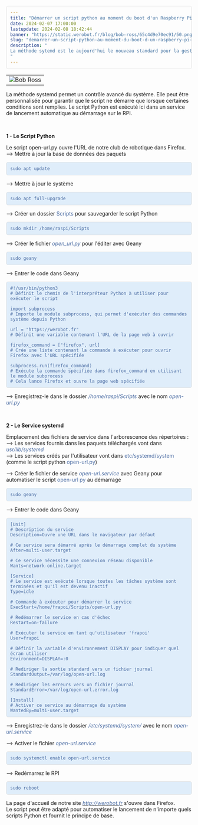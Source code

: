 ```yaml
---
title: "Démarrer un script python au moment du boot d'un Raspberry Pi  4 avec un service systemd"
date: 2024-02-07 17:00:00
lastupdate: 2024-02-08 18:42:44
banner: "https://static.werobot.fr/blog/bob-ross/65c4d9e70ec91/50.png"
slug: "demarrer-un-script-python-au-moment-du-boot-d-un-raspberry-pi-4-avec-un-service-systemd"
description: " 
La méthode sytemd est le aujourd'hui le nouveau standard pour la gestion des services et pour l'exécution automatique de scripts
"
---
```

<style type="text/css">
    pre {
        display: flex;
        color: #4769A1;
        background-color: #DFEDFA;
        padding: 10px;
        border: 1px solid #ddd;
        border-radius: 5px;
        overflow-x: auto;
        font-family: monospace;
    }

    code {
        line-height: normal;
    }
</style>
<table>
    <tbody>
        <tr>
            <td><img alt="Bob Ross" src="https://static.werobot.fr/blog/bob-ross/65c4cde2be4c4/50.png" /></td>
        </tr>
    </tbody>
</table>

<p>La méthode systemd permet un contrôle avancé du système. Elle peut être personnalisée pour garantir que le script ne démarre que lorsque certaines conditions sont remplies. Le script Python est exécuté ici dans un service de lancement automatique au démarrage sur le RPI.</p><br />
    <p><strong>1 - Le Script Python</strong></p>
    <p>Le script open-url.py ouvre l'URL de notre club de robotique dans Firefox.<br />
    --> Mettre à jour la base de données des paquets &nbsp;
    </p>

<pre>
<code>sudo apt update
</code>
</pre>

<p>--> Mettre à jour le système</p>

<pre>
<code>sudo apt full-upgrade
</code>
</pre>

<p>--> Créer un dossier <span style="color:#4769A1;">Scripts</span> pour sauvegarder le script Python &nbsp;
</p>

<pre>
<code>sudo mkdir /home/raspi/Scripts
</code>
</pre>

<p>--> Créer le fichier <em><span style="color: #4769A1">open_url.py</span></em> pour l'éditer avec Geany
</p>

<pre>
<code>sudo geany
</code>
</pre>

<p>--> Entrer le code dans Geany</p>

<pre>
<code>#!/usr/bin/python3
# Définit le chemin de l'interpréteur Python à utiliser pour exécuter le script

import subprocess
# Importe le module subprocess, qui permet d'exécuter des commandes système depuis Python

url = "https://werobot.fr"
# Définit une variable contenant l'URL de la page web à ouvrir

firefox_command = ["firefox", url]
# Crée une liste contenant la commande à exécuter pour ouvrir Firefox avec l'URL spécifiée

subprocess.run(firefox_command)
# Exécute la commande spécifiée dans firefox_command en utilisant le module subprocess
# Cela lance Firefox et ouvre la page web spécifiée
</code>
</pre>

<p>--> Enregistrez-le dans le dossier <em><span style="color: #4769A1">/home/raspi/Scripts</span></em> avec le nom
    <em><span style="color: #4769A1">open-url.py</span></em></p><br />

<p><strong>2 - Le Service systemd</strong></p>

<p>Emplacement des fichiers de service dans l'arborescence des répertoires :<br />
    --> Les services fournis dans les paquets téléchargés vont dans <span
        style="color:#4769A1;"><em>usr/lib/systemd</em></span><br />
    --> Les services créés par l'utilisateur vont dans <span
        style="color:#4769A1;">etc/systemd/system</span> (comme le script python <span
        style="color:#4769A1;">open-url.py</span>)</p>

<p>--> Créer le fichier de service <em><span style="color: #4769A1">open-url.service</span></em> avec Geany
    pour automatiser le script <span style="color:#4769A1;">open-url py</span> au démarrage</p>

<pre>
<code>sudo geany
</code>
</pre>

<p>--> Entrer le code dans Geany</p>

<pre>
<code>[Unit]
# Description du service
Description=Ouvre une URL dans le navigateur par défaut

# Ce service sera démarré après le démarrage complet du système
After=multi-user.target

# Ce service nécessite une connexion réseau disponible
Wants=network-online.target

[Service]
# Le service est exécuté lorsque toutes les tâches système sont terminées et qu'il est devenu inactif
Type=idle

# Commande à exécuter pour démarrer le service
ExecStart=/home/frapoi/Scripts/open-url.py

# Redémarrer le service en cas d'échec
Restart=on-failure

# Exécuter le service en tant qu'utilisateur 'frapoi'
User=frapoi

# Définir la variable d'environnement DISPLAY pour indiquer quel écran utiliser
Environment=DISPLAY=:0

# Rediriger la sortie standard vers un fichier journal
StandardOutput=/var/log/open-url.log

# Rediriger les erreurs vers un fichier journal
StandardError=/var/log/open-url.error.log

[Install]
# Activer ce service au démarrage du système
WantedBy=multi-user.target
</code>
</pre>

<p>--> Enregistrez-le dans le dossier <em><span style="color: #4769A1">/etc/systemd/system/</span></em> avec le nom
    <em><span style="color: #4769A1">open-url.service</span></em></p>

<p>--> Activer le fichier <em><span style="color: #4769A1">open-url.service</span></em></p>

<pre>
<code>sudo systemctl enable open-url.service
</code>
</pre>

<p>--> Redémarrez le RPI</p>

<pre>
<code>sudo reboot
</code>
</pre>

<p>La page d'accueil de notre site <a href="http://werobot.fr" target="_blank"><em><span style="color:#4769A1;">http://werobot.fr</span></em></a> s'ouvre dans Firefox.<br />
    Le script peut être adapté pour automatiser le lancement de n'importe quels scripts Python et fournit le principe de base.</p>

    